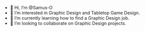 - 👋 Hi, I’m @Samus-O
- 👀 I’m interested in Graphic Design and Tabletop Game Design.
- 🌱 I’m currently learning how to find a Graphic Design job.
- 💞️ I’m looking to collaborate on Graphic Design projects.

<!---
Samus-O/Samus-O is a ✨ special ✨ repository because its `README.md` (this file) appears on your GitHub profile.
You can click the Preview link to take a look at your changes.
--->
